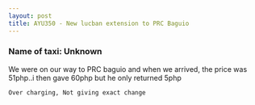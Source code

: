 ```yaml
---
layout: post
title: AYU350 - New lucban extension to PRC Baguio
---
```


### Name of taxi: Unknown

We were on our way to PRC baguio and when we arrived, the price was 51php..i then gave 60php but he only returned 5php

```Over charging, Not giving exact change```
